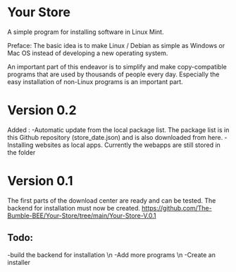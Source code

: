 # Your Store
A simple program for installing software in Linux Mint. 

Preface: The basic idea is to make Linux / Debian as simple as Windows or Mac OS instead of developing a new operating system. 

An important part of this endeavor is to simplify and make copy-compatible programs that are used by thousands of people every day. Especially the easy installation of non-Linux programs is an important part.

# Version 0.2
Added : -Automatic update from the local package list. The package list is in this Github repository (store_date.json) and is also downloaded from here.
-Installing websites as local apps. Currently the webapps are still stored in the folder

# Version 0.1
The first parts of the download center are ready and can be tested. The backend for installation must now be created.
https://github.com/The-Bumble-BEE/Your-Store/tree/main/Your-Store-V.0.1
## Todo:
-build the backend for installation \n
-Add more programs \n
-Create an installer

